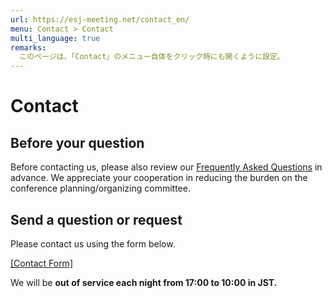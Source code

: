 ```yaml
---
url: https://esj-meeting.net/contact_en/
menu: Contact > Contact
multi_language: true
remarks:
  このページは、「Contact」のメニュー自体をクリック時にも開くように設定。
---
```


# Contact

## Before your question

Before contacting us, please also review our [Frequently Asked Questions](/faq_en) in advance. We appreciate your cooperation in reducing the burden on the conference planning/organizing committee.

## Send a question or request

Please contact us using the form below.

[\[Contact Form\]](https://otoiawase.jp/do/public/form/seitai/3)

We will be **out of service each night from 17:00 to 10:00 in JST.**
